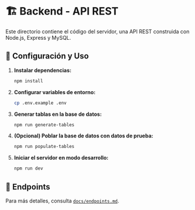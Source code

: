 # 🏗️ Backend - API REST

Este directorio contiene el código del servidor, una API REST construida con Node.js, Express y MySQL.

## 🔧 Configuración y Uso

1. **Instalar dependencias:**
    ```sh
    npm install
    ```
2. **Configurar variables de entorno:**
    ```sh
    cp .env.example .env
    ```
3. **Generar tablas en la base de datos:**
    ```sh
    npm run generate-tables
    ```
4. **(Opcional) Poblar la base de datos con datos de prueba:**
    ```sh
    npm run populate-tables
    ```
5. **Iniciar el servidor en modo desarrollo:**
    ```sh
    npm run dev
    ```

## 🚀 Endpoints

Para más detalles, consulta [`docs/endpoints.md`](./docs/endpoints.md).
